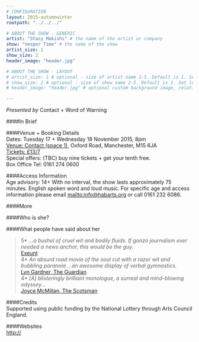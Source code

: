 ```yaml
---
# CONFIGURATION
layout: 2015-autumnwinter
rootpath: "../../../"

# ABOUT THE SHOW - GENERIC
artist: "Stacy Makishi" # the name of the artist or company
show: "Vesper Time" # the name of the show
artist_size: 1
show_size: 2
header_image: "header.jpg"    

# ABOUT THE SHOW - LAYOUT
# artist_size: 1 # optional - size of artist name 1-5. Default is 1. Set longer names to lower values
# show_size: 2 # optional - size of show name 2-5. Default is 2. Set longer names to lower values
# header_image: "header.jpg" # optional custom background image, relative to current page

---
```

*Presented by* Contact + Word of Warning         
       
####In Brief      

####Venue + Booking Details    
Dates: Tuesday 17 + Wednesday 18 November 2015, 8pm         
[Venue: Contact (space 1)](http://contactmcr.com/visit/getting-here), Oxford Road, Manchester, M15 6JA        
[Tickets: £13/7](http://contactmcr.com/whats-on/40896-stacy-makishi-vesper-time/booking/)    
Special offers: (TBC) buy nine tickets + get your tenth free.    
Box Office Tel: 0161 274 0600         
        
####Access Information        
Age advisory: 14+ With no interval, the show lasts approximately 75 minutes. English spoken word and loud music. For specific age and access information please email <mailto:info@habarts.org> or call 0161 232 6086.     
             
####More            
      
        
####Who is she?     

####What people have said about her        
>5\* *…a bushel of cruel wit and bodily fluids. If gonzo journalism ever needed a news anchor, this would be the guy.*<br>[Exeunt](http://exeuntmagazine.com/reviews/this-is-how-we-die)        
>4\* *An absurd road movie of the soul cut with a razor wit and bubbling paranoia …an awesome display of verbal gymnastics.*<br>[Lyn Gardner, The Guardian](http://www.theguardian.com/stage/2014/jun/20/this-is-how-we-die-review-bubbling-paranoia)        
>4\* *[A] blisteringly brilliant monologue, a surreal and mind-blowing odyssey…*<br>[Joyce McMillan, The Scotsman](http://www.wow247.co.uk/blog/2014/08/08/pretty-ugly-this-is-how-we-die-if-destroyed-still-true-karaoke)        
        
####Credits        
Supported using public funding by the National Lottery through Arts Council England.       
        
####Websites        
<http://>

